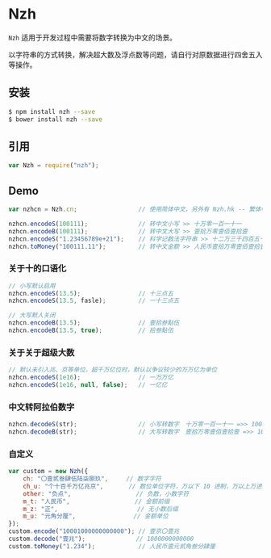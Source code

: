 # Nzh

`Nzh` 适用于开发过程中需要将数字转换为中文的场景。

以字符串的方式转换，解决超大数及浮点数等问题，请自行对原数据进行四舍五入等操作。

## 安装

```sh
$ npm install nzh --save
$ bower install nzh --save
```

## 引用

```javascript
var Nzh = require("nzh");
```

## Demo

```javascript
var nzhcn = Nzh.cn;                 // 使用简体中文，另外有 Nzh.hk -- 繁体中文  

nzhcn.encodeS(100111);              // 转中文小写 >> 十万零一百一十一
nzhcn.encodeB(100111);              // 转中文大写 >> 壹拾万零壹佰壹拾壹
nzhcn.encodeS("1.23456789e+21");    // 科学记数法字符串 >> 十二万三千四百五十六万万七千八百九十万亿
nzhcn.toMoney("100111.11");         // 转中文金额 >> 人民币壹拾万零壹佰壹拾壹元壹角壹分
```

### 关于十的口语化

```javascript
// 小写默认启用
nzhcn.encodeS(13.5);                // 十三点五
nzhcn.encodeS(13.5, fasle);         // 一十三点五

// 大写默人关闭
nzhcn.encodeB(13.5);                // 壹拾叁點伍
nzhcn.encodeB(13.5, true);          // 拾叁點伍
```

### 关于关于超级大数

```javascript
// 默认未引入兆、京等单位，超千万亿位时，默认以争议较少的万万亿为单位
nzhcn.encodeS(1e16);                // 一万万亿
nzhcn.encodeS(1e16, null, false);   // 一亿亿
```

### 中文转阿拉伯数字

```javascript
nzhcn.decodeS(str);                 // 小写转数字　十万零一百一十一 =>> 100111
nzhcn.decodeB(str);                 // 大写转数字　壹拾万零壹佰壹拾壹 =>> 100111
```

### 自定义

```javascript
var custom = new Nzh({
    ch: "〇壹贰叁肆伍陆柒捌玖",     // 数字字符
    ch_u: "个十百千万亿兆京",       // 数位单位字符，万以下 10 进制，万以上万进制，个位不能省略
    other: "负点",                  // 负数，小数字符
    m_t: "人民币",                  // 金额前缀
    m_z: "正",                      // 无小数后缀
    m_u: "元角分厘",                // 金额单位
});
custom.encode("10001000000000000"); // 壹京〇壹兆
custom.decode("壹兆");              // 1000000000000
custom.toMoney("1.234");            // 人民币壹元贰角叁分肆厘
```
